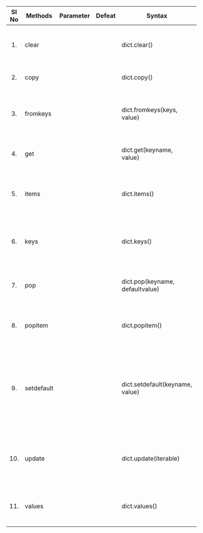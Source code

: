 | Sl No | Methods    | Parameter | Defeat | Syntax                          | Description                                                                                                 |
| :---: | ---------- | :-------: | :----: | ------------------------------- | ----------------------------------------------------------------------------------------------------------- |
|  1.   | clear      |           |        | dict.clear()                    | Removes all the elements from the dictionary                                                                |
|  2.   | copy       |           |        | dict.copy()                     | Returns a copy of the dictionary                                                                            |
|  3.   | fromkeys   |           |        | dict.fromkeys(keys, value)      | Returns a dictionary with the specified keys and value                                                      |
|  4.   | get        |           |        | dict.get(keyname, value)        | Returns the value of the specified key                                                                      |
|  5.   | items      |           |        | dict.items()                    | Returns a list containing a tuple for each key value pair                                                   |
|  6.   | keys       |           |        | dict.keys()                     | Returns a list containing the dictionary's keys                                                             |
|  7.   | pop        |           |        | dict.pop(keyname, defaultvalue) | Removes the element with the specified key                                                                  |
|  8.   | popitem    |           |        | dict.popitem()                  | Removes the last inserted key-value pair                                                                    |
|  9.   | setdefault |           |        | dict.setdefault(keyname, value) | Returns the value of the specified key. If the key does not exist: insert the key, with the specified value |
|  10.  | update     |           |        | dict.update(iterable)           | Updates the dictionary with the specified key-value pairs                                                   |
|  11.  | values     |           |        | dict.values()                   | Returns a list of all the values in the dictionary                                                          |